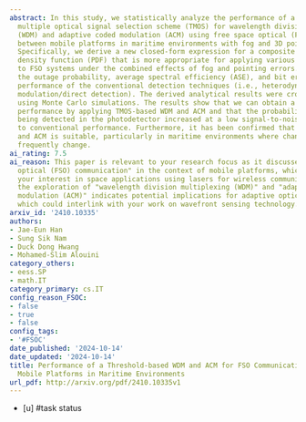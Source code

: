 ```yaml
---
abstract: In this study, we statistically analyze the performance of a threshold-based
  multiple optical signal selection scheme (TMOS) for wavelength division multiplexing
  (WDM) and adaptive coded modulation (ACM) using free space optical (FSO) communication
  between mobile platforms in maritime environments with fog and 3D pointing errors.
  Specifically, we derive a new closed-form expression for a composite probability
  density function (PDF) that is more appropriate for applying various algorithms
  to FSO systems under the combined effects of fog and pointing errors. We then analyze
  the outage probability, average spectral efficiency (ASE), and bit error rate (BER)
  performance of the conventional detection techniques (i.e., heterodyne and intensity
  modulation/direct detection). The derived analytical results were cross-verified
  using Monte Carlo simulations. The results show that we can obtain a higher ASE
  performance by applying TMOS-based WDM and ACM and that the probability of the beam
  being detected in the photodetector increased at a low signal-to-noise ratio, contrary
  to conventional performance. Furthermore, it has been confirmed that applying WDM
  and ACM is suitable, particularly in maritime environments where channel conditions
  frequently change.
ai_rating: 7.5
ai_reason: This paper is relevant to your research focus as it discusses "free space
  optical (FSO) communication" in the context of mobile platforms, which aligns with
  your interest in space applications using lasers for wireless communication. Additionally,
  the exploration of "wavelength division multiplexing (WDM)" and "adaptive coded
  modulation (ACM)" indicates potential implications for adaptive optics technologies,
  which could interlink with your work on wavefront sensing technology.
arxiv_id: '2410.10335'
authors:
- Jae-Eun Han
- Sung Sik Nam
- Duck Dong Hwang
- Mohamed-Slim Alouini
category_others:
- eess.SP
- math.IT
category_primary: cs.IT
config_reason_FSOC:
- false
- true
- false
config_tags:
- '#FSOC'
date_published: '2024-10-14'
date_updated: '2024-10-14'
title: Performance of a Threshold-based WDM and ACM for FSO Communication between
  Mobile Platforms in Maritime Environments
url_pdf: http://arxiv.org/pdf/2410.10335v1
---
```

 - [u] #task status
